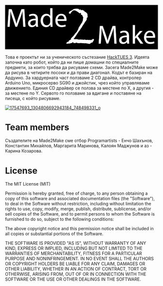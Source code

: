 <img src ="https://github.com/karinakozarova/Made2Make/blob/master/M2M_black.jpg" alt = "black-logo"> 


  Това е проектът ни за ученическото състезание <a href ="https://hacktues.com" alt="HackTUES"> HackTUES 3</a>. Идеята започна като робот, който да ни пише домашни по специалните предмети, за които трябва да рисуваме схеми. Засега Made2Make може да рисува в четирите посоки и да прави диагонал. Кодът е базиран на Ардуино. За хардуерната част ползваме 2 CD драйва, контролер Arduino Uno, микросерво SG90 и джойстик, чрез който управляваме движението. Единия CD драйвер се ползва за местене по X, а другия - за местене по Y. Сервото го ползваме за вдигане и поставяне на писеца, с който рисуваме.


<a href="https://ibb.co/jOoVmF"><img src="https://image.ibb.co/fGugtv/17547693_1304806692943184_748498331_o.jpg" alt="17547693_1304806692943184_748498331_o" border="0"></a>

<h1> Team members </h1>
  Създателите на Made2Mаke сме отбор  Programartists - Енчо Шахънов, Константин Михайлов, Мaргарита Маринова, Калоян Маджунов и аз - Карина Козарова.
<h1> License </h1>

The MIT License (MIT)

Permission is hereby granted, free of charge, to any person obtaining a copy
of this software and associated documentation files (the "Software"), to deal
in the Software without restriction, including without limitation the rights
to use, copy, modify, merge, publish, distribute, sublicense, and/or sell
copies of the Software, and to permit persons to whom the Software is
furnished to do so, subject to the following conditions:

The above copyright notice and this permission notice shall be included in all
copies or substantial portions of the Software.

THE SOFTWARE IS PROVIDED "AS IS", WITHOUT WARRANTY OF ANY KIND, EXPRESS OR
IMPLIED, INCLUDING BUT NOT LIMITED TO THE WARRANTIES OF MERCHANTABILITY,
FITNESS FOR A PARTICULAR PURPOSE AND NONINFRINGEMENT. IN NO EVENT SHALL THE
AUTHORS OR COPYRIGHT HOLDERS BE LIABLE FOR ANY CLAIM, DAMAGES OR OTHER
LIABILITY, WHETHER IN AN ACTION OF CONTRACT, TORT OR OTHERWISE, ARISING FROM,
OUT OF OR IN CONNECTION WITH THE SOFTWARE OR THE USE OR OTHER DEALINGS IN THE
SOFTWARE.
